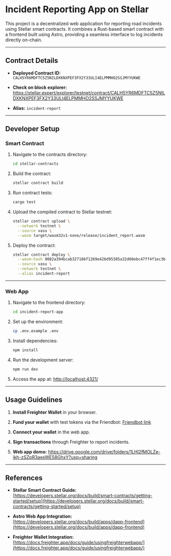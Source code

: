 # Incident Reporting App on Stellar

This project is a decentralized web application for reporting road incidents using Stellar smart contracts. It combines a Rust-based smart contract with a frontend built using Astro, providing a seamless interface to log incidents directly on-chain.

---

## Contract Details

* **Deployed Contract ID:** `CALH5YR6MDFTC5Z5NILDXKNXPEF3FX2Y33ULI4ELPMMHO2SSJMYYUKWE`

* **Check on block explorer:** https://stellar.expert/explorer/testnet/contract/CALH5YR6MDFTC5Z5NILDXKNXPEF3FX2Y33ULI4ELPMMHO2SSJMYYUKWE
* **Alias:** `incident-report`

---

## Developer Setup

### Smart Contract

1. Navigate to the contracts directory:

   ```bash
   cd stellar-contracts
   ```

2. Build the contract:

   ```bash
   stellar contract build
   ```

3. Run contract tests:

   ```bash
   cargo test
   ```

4. Upload the compiled contract to Stellar testnet:

   ```bash
   stellar contract upload \
     --network testnet \
     --source vasu \
     --wasm target/wasm32v1-none/release/incident_report.wasm
   ```

5. Deploy the contract:

   ```bash
   stellar contract deploy \
     --wasm-hash 9082a394bcab327186f1269e426d95385a32d60ebc47ff4f1ec3b7fbab897fd7 \
     --source vasu \
     --network testnet \
     --alias incident-report
   ```

---

### Web App

1. Navigate to the frontend directory:

   ```bash
   cd incident-report-app
   ```

2. Set up the environment:

   ```bash
   cp .env.example .env
   ```

3. Install dependencies:

   ```bash
   npm install
   ```

4. Run the development server:

   ```bash
   npm run dev
   ```

5. Access the app at:
   [http://localhost:4321/](http://localhost:4321/)

---

## Usage Guidelines

1. **Install Freighter Wallet** in your browser.
2. **Fund your wallet** with test tokens via the 
Friendbot:
   [Friendbot link](https://lab.stellar.org/account/fund?$=network$id=testnet&label=Testnet&horizonUrl=https:////horizon-testnet.stellar.org&rpcUrl=https:////soroban-testnet.stellar.org&passphrase=Test%20SDF%20Network%20/;%20September%202015;;)
3. **Connect your wallet** in the web app.
4. **Sign transactions** through Freighter to report incidents.

5. **Web app demo:** https://drive.google.com/drive/folders/1LHl2fMOLZe-ikh-zSZpR3aesWE58GhxY?usp=sharing

---

## References

* **Stellar Smart Contract Guide:**
  [https://developers.stellar.org/docs/build/smart-contracts/getting-started/setup](https://developers.stellar.org/docs/build/smart-contracts/getting-started/setup)

* **Astro Web App Integration:**
  [https://developers.stellar.org/docs/build/apps/dapp-frontend](https://developers.stellar.org/docs/build/apps/dapp-frontend)

* **Freighter Wallet Integration:**
  [https://docs.freighter.app/docs/guide/usingfreighterwebapp/](https://docs.freighter.app/docs/guide/usingfreighterwebapp/)


